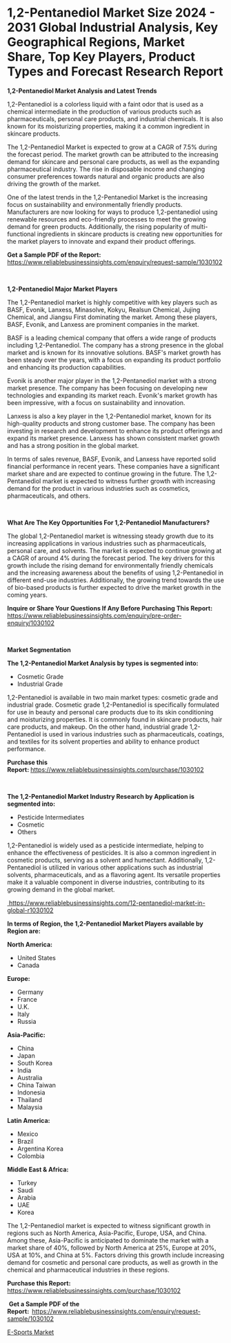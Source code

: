 <p><h1>1,2-Pentanediol Market Size 2024 - 2031 Global Industrial Analysis, Key Geographical Regions, Market Share, Top Key Players, Product Types and Forecast Research Report</h1></p><p><strong>1,2-Pentanediol Market Analysis and Latest Trends</strong></p>
<p><p>1,2-Pentanediol is a colorless liquid with a faint odor that is used as a chemical intermediate in the production of various products such as pharmaceuticals, personal care products, and industrial chemicals. It is also known for its moisturizing properties, making it a common ingredient in skincare products.</p><p>The 1,2-Pentanediol Market is expected to grow at a CAGR of 7.5% during the forecast period. The market growth can be attributed to the increasing demand for skincare and personal care products, as well as the expanding pharmaceutical industry. The rise in disposable income and changing consumer preferences towards natural and organic products are also driving the growth of the market.</p><p>One of the latest trends in the 1,2-Pentanediol Market is the increasing focus on sustainability and environmentally friendly products. Manufacturers are now looking for ways to produce 1,2-pentanediol using renewable resources and eco-friendly processes to meet the growing demand for green products. Additionally, the rising popularity of multi-functional ingredients in skincare products is creating new opportunities for the market players to innovate and expand their product offerings.</p></p>
<p><strong>Get a Sample PDF of the Report:&nbsp;</strong> <a href="https://www.reliablebusinessinsights.com/enquiry/request-sample/1030102">https://www.reliablebusinessinsights.com/enquiry/request-sample/1030102</a></p>
<p>&nbsp;</p>
<p><strong>1,2-Pentanediol Major Market Players</strong></p>
<p><p>The 1,2-Pentanediol market is highly competitive with key players such as BASF, Evonik, Lanxess, Minasolve, Kokyu, Realsun Chemical, Jujing Chemical, and Jiangsu First dominating the market. Among these players, BASF, Evonik, and Lanxess are prominent companies in the market.</p><p>BASF is a leading chemical company that offers a wide range of products including 1,2-Pentanediol. The company has a strong presence in the global market and is known for its innovative solutions. BASF's market growth has been steady over the years, with a focus on expanding its product portfolio and enhancing its production capabilities.</p><p>Evonik is another major player in the 1,2-Pentanediol market with a strong market presence. The company has been focusing on developing new technologies and expanding its market reach. Evonik's market growth has been impressive, with a focus on sustainability and innovation.</p><p>Lanxess is also a key player in the 1,2-Pentanediol market, known for its high-quality products and strong customer base. The company has been investing in research and development to enhance its product offerings and expand its market presence. Lanxess has shown consistent market growth and has a strong position in the global market.</p><p>In terms of sales revenue, BASF, Evonik, and Lanxess have reported solid financial performance in recent years. These companies have a significant market share and are expected to continue growing in the future. The 1,2-Pentanediol market is expected to witness further growth with increasing demand for the product in various industries such as cosmetics, pharmaceuticals, and others.</p></p>
<p>&nbsp;</p>
<p><strong>What Are The Key Opportunities For 1,2-Pentanediol Manufacturers?</strong></p>
<p><p>The global 1,2-Pentanediol market is witnessing steady growth due to its increasing applications in various industries such as pharmaceuticals, personal care, and solvents. The market is expected to continue growing at a CAGR of around 4% during the forecast period. The key drivers for this growth include the rising demand for environmentally friendly chemicals and the increasing awareness about the benefits of using 1,2-Pentanediol in different end-use industries. Additionally, the growing trend towards the use of bio-based products is further expected to drive the market growth in the coming years.</p></p>
<p><strong>Inquire or Share Your Questions If Any Before Purchasing This Report:</strong> <a href="https://www.reliablebusinessinsights.com/enquiry/pre-order-enquiry/1030102">https://www.reliablebusinessinsights.com/enquiry/pre-order-enquiry/1030102</a></p>
<p>&nbsp;</p>
<p><strong>Market Segmentation</strong></p>
<p><strong>The 1,2-Pentanediol Market Analysis by types is segmented into:</strong></p>
<p><ul><li>Cosmetic Grade</li><li>Industrial Grade</li></ul></p>
<p><p>1,2-Pentanediol is available in two main market types: cosmetic grade and industrial grade. Cosmetic grade 1,2-Pentanediol is specifically formulated for use in beauty and personal care products due to its skin conditioning and moisturizing properties. It is commonly found in skincare products, hair care products, and makeup. On the other hand, industrial grade 1,2-Pentanediol is used in various industries such as pharmaceuticals, coatings, and textiles for its solvent properties and ability to enhance product performance.</p></p>
<p><strong>Purchase this Report:&nbsp;</strong><a href="https://www.reliablebusinessinsights.com/purchase/1030102">https://www.reliablebusinessinsights.com/purchase/1030102</a></p>
<p>&nbsp;</p>
<p><strong>The 1,2-Pentanediol Market Industry Research by Application is segmented into:</strong></p>
<p><ul><li>Pesticide Intermediates</li><li>Cosmetic</li><li>Others</li></ul></p>
<p><p>1,2-Pentanediol is widely used as a pesticide intermediate, helping to enhance the effectiveness of pesticides. It is also a common ingredient in cosmetic products, serving as a solvent and humectant. Additionally, 1,2-Pentanediol is utilized in various other applications such as industrial solvents, pharmaceuticals, and as a flavoring agent. Its versatile properties make it a valuable component in diverse industries, contributing to its growing demand in the global market.</p></p>
<p><a href="https://www.reliablebusinessinsights.com/12-pentanediol-market-in-global-r1030102">&nbsp;https://www.reliablebusinessinsights.com/12-pentanediol-market-in-global-r1030102</a></p>
<p><strong>In terms of Region, the 1,2-Pentanediol Market Players available by Region are:</strong></p>
<p>
    <p> <strong> North America: </strong>
        <ul>
            <li>United States</li>
            <li>Canada</li>
        </ul>
        </p> 
    <p> <strong> Europe: </strong>
        <ul>
            <li>Germany</li>
            <li>France</li>
            <li>U.K.</li>
            <li>Italy</li>
            <li>Russia</li>
        </ul>
        </p> 
    <p> <strong> Asia-Pacific: </strong>
        <ul>
            <li>China</li>
            <li>Japan</li>
            <li>South Korea</li>
            <li>India</li>
            <li>Australia</li>
            <li>China Taiwan</li>
            <li>Indonesia</li>
            <li>Thailand</li>
            <li>Malaysia</li>
        </ul>
        </p> 
    <p> <strong> Latin America: </strong>
        <ul>
            <li>Mexico</li>
            <li>Brazil</li>
            <li>Argentina Korea</li>
            <li>Colombia</li>
        </ul>
        </p> 
    <p> <strong> Middle East & Africa: </strong>
        <ul>
            <li>Turkey</li>
            <li>Saudi</li>
            <li>Arabia</li>
            <li>UAE</li>
            <li>Korea</li>
        </ul>
    </p>
    </p>
<p><p>The 1,2-Pentanediol market is expected to witness significant growth in regions such as North America, Asia-Pacific, Europe, USA, and China. Among these, Asia-Pacific is anticipated to dominate the market with a market share of 40%, followed by North America at 25%, Europe at 20%, USA at 10%, and China at 5%. Factors driving this growth include increasing demand for cosmetic and personal care products, as well as growth in the chemical and pharmaceutical industries in these regions.</p></p>
<p><strong>Purchase this Report: </strong><a href="https://www.reliablebusinessinsights.com/purchase/1030102">https://www.reliablebusinessinsights.com/purchase/1030102</a></p>
<p>&nbsp;<strong>Get a Sample PDF of the Report:&nbsp;&nbsp;</strong><a href="https://www.reliablebusinessinsights.com/enquiry/request-sample/1030102">https://www.reliablebusinessinsights.com/enquiry/request-sample/1030102</a></p>
<p><strong></strong></p>
<p><p><a href="https://github.com/salfordkingie/Market-Research-Report-List-1/blob/main/e-sports-market.md">E-Sports Market</a></p></p>